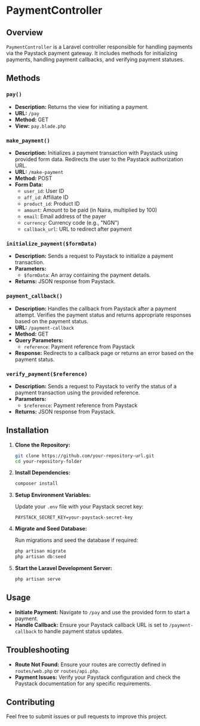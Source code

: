 # PaymentController

## Overview

`PaymentController` is a Laravel controller responsible for handling payments via the Paystack payment gateway. It includes methods for initializing payments, handling payment callbacks, and verifying payment statuses.

## Methods

### `pay()`

- **Description:** Returns the view for initiating a payment.
- **URL:** `/pay`
- **Method:** GET
- **View:** `pay.blade.php`

### `make_payment()`

- **Description:** Initializes a payment transaction with Paystack using provided form data. Redirects the user to the Paystack authorization URL.
- **URL:** `/make-payment`
- **Method:** POST
- **Form Data:**
  - `user_id`: User ID
  - `aff_id`: Affiliate ID
  - `product_id`: Product ID
  - `amount`: Amount to be paid (in Naira, multiplied by 100)
  - `email`: Email address of the payer
  - `currency`: Currency code (e.g., "NGN")
  - `callback_url`: URL to redirect after payment

### `initialize_payment($formData)`

- **Description:** Sends a request to Paystack to initialize a payment transaction.
- **Parameters:**
  - `$formData`: An array containing the payment details.
- **Returns:** JSON response from Paystack.

### `payment_callback()`

- **Description:** Handles the callback from Paystack after a payment attempt. Verifies the payment status and returns appropriate responses based on the payment status.
- **URL:** `/payment-callback`
- **Method:** GET
- **Query Parameters:**
  - `reference`: Payment reference from Paystack
- **Response:** Redirects to a callback page or returns an error based on the payment status.

### `verify_payment($reference)`

- **Description:** Sends a request to Paystack to verify the status of a payment transaction using the provided reference.
- **Parameters:**
  - `$reference`: Payment reference from Paystack
- **Returns:** JSON response from Paystack.

## Installation

1. **Clone the Repository:**

   ```bash
   git clone https://github.com/your-repository-url.git
   cd your-repository-folder
   ```

2. **Install Dependencies:**

   ```bash
   composer install
   ```

3. **Setup Environment Variables:**

   Update your `.env` file with your Paystack secret key:

   ```dotenv
   PAYSTACK_SECRET_KEY=your-paystack-secret-key
   ```

4. **Migrate and Seed Database:**

   Run migrations and seed the database if required:

   ```bash
   php artisan migrate
   php artisan db:seed
   ```

5. **Start the Laravel Development Server:**

   ```bash
   php artisan serve
   ```

## Usage

- **Initiate Payment:** Navigate to `/pay` and use the provided form to start a payment.
- **Handle Callback:** Ensure your Paystack callback URL is set to `/payment-callback` to handle payment status updates.

## Troubleshooting

- **Route Not Found:** Ensure your routes are correctly defined in `routes/web.php` or `routes/api.php`.
- **Payment Issues:** Verify your Paystack configuration and check the Paystack documentation for any specific requirements.

## Contributing

Feel free to submit issues or pull requests to improve this project.
